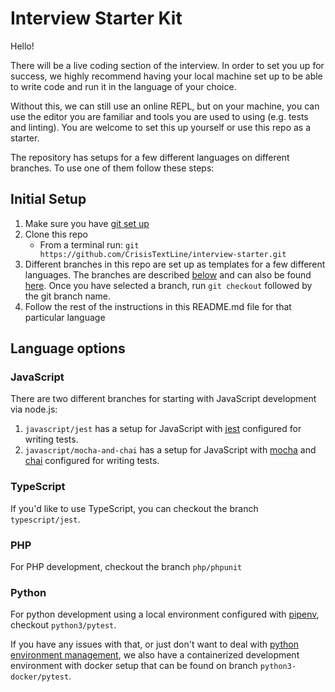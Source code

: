 # Interview Starter Kit

Hello!

There will be a live coding section of the interview. In order to set you up for success, we highly recommend having your local machine set up to be able to write code and run it in the language of your choice.

Without this, we can still use an online REPL, but on your machine, you can use the editor you are familiar and tools you are used to using (e.g. tests and linting). You are welcome to set this up yourself or use this repo as a starter.

The repository has setups for a few different languages on different branches. To use one of them follow these steps:

## Initial Setup

1. Make sure you have [git set up](https://help.github.com/en/github/getting-started-with-github/set-up-git)
2. Clone this repo
   - From a terminal run: `git https://github.com/CrisisTextLine/interview-starter.git`
3. Different branches in this repo are set up as templates for a few different languages. The branches are described [below](#language-options) and can also be found [here](https://github.com/CrisisTextLine/interview-starter/branches/all). Once you have selected a branch, run `git checkout` followed by the git branch name.
4. Follow the rest of the instructions in this README.md file for that particular language

## Language options

### JavaScript

There are two different branches for starting with JavaScript development via node.js:

1. `javascript/jest` has a setup for JavaScript with [jest](https://jestjs.io) configured for writing tests.
2. `javascript/mocha-and-chai` has a setup for JavaScript with [mocha](https://mochajs.org) and [chai](https://www.chaijs.com) configured for writing tests.

### TypeScript

If you'd like to use TypeScript, you can checkout the branch `typescript/jest`.

### PHP

For PHP development, checkout the branch `php/phpunit`

### Python

For python development using a local environment configured with [pipenv](https://pipenv.pypa.io/en/latest), checkout `python3/pytest`.

If you have any issues with that, or just don't want to deal with [python environment management](https://xkcd.com/1987), we also have a containerized development environment with docker setup that can be found on branch `python3-docker/pytest`.
